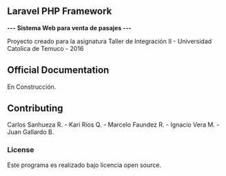## Laravel PHP Framework

**--- Sistema Web para venta de pasajes ---**

Proyecto creado para la asignatura Taller de Integración II - Universidad Catolica de Temuco - 2016


## Official Documentation

En Construcción.


## Contributing

Carlos Sanhueza R. - Kari Rios Q. - Marcelo Faundez R. - Ignacio Vera M. - Juan Gallardo B.


### License

Este programa es realizado bajo licencia open source.
